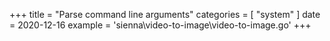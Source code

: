 +++
title = "Parse command line arguments"
categories = [ "system" ]
date = 2020-12-16
example = 'sienna\video-to-image\video-to-image.go'
+++
